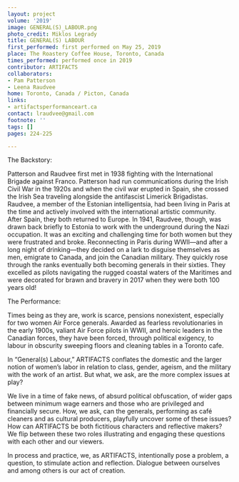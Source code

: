 ```yaml
---
layout: project
volume: '2019'
image: GENERAL(S)_LABOUR.png
photo_credit: Miklos Legrady
title: GENERAL(S) LABOUR
first_performed: first performed on May 25, 2019
place: The Roastery Coffee House, Toronto, Canada
times_performed: performed once in 2019
contributor: ARTIFACTS
collaborators:
- Pam Patterson
- Leena Raudvee
home: Toronto, Canada / Picton, Canada
links:
- artifactsperformanceart.ca
contact: lraudvee@gmail.com
footnote: ''
tags: []
pages: 224-225

---
```


The Backstory:

Patterson and Raudvee first met in 1938 fighting with the International Brigade against Franco. Patterson had run communications during the Irish Civil War in the 1920s and when the civil war erupted in Spain, she crossed the Irish Sea traveling alongside the antifascist Limerick Brigadistas. Raudvee, a member of the Estonian intelligentsia, had been living in Paris at the time and actively involved with the international artistic community. After Spain, they both returned to Europe. In 1941, Raudvee, though, was drawn back briefly to Estonia to work with the underground during the Nazi occupation. It was an exciting and challenging time for both women but they were frustrated and broke. Reconnecting in Paris during WWII—and after a long night of drinking—they decided on a lark to disguise themselves as men, emigrate to Canada, and join the Canadian military. They quickly rose through the ranks eventually both becoming generals in their sixties. They excelled as pilots navigating the rugged coastal waters of the Maritimes and were decorated for brawn and bravery in 2017 when they were both 100 years old!

The Performance:

Times being as they are, work is scarce, pensions nonexistent, especially for two women Air Force generals. Awarded as fearless revolutionaries in the early 1900s, valiant Air Force pilots in WWII, and heroic leaders in the Canadian forces, they have been forced, through political exigency, to labour in obscurity sweeping floors and cleaning tables in a Toronto cafe.

In “General(s) Labour,” ARTIFACTS conflates the domestic and the larger notion of women’s labor in relation to class, gender, ageism, and the military with the work of an artist. But what, we ask, are the more complex issues at play?

We live in a time of fake news, of absurd political obfuscation, of wider gaps between minimum wage earners and those who are privileged and financially secure. How, we ask, can the generals, performing as café cleaners and as cultural producers, playfully uncover some of these issues? How can ARTIFACTS be both fictitious characters and reflective makers? We flip between these two roles illustrating and engaging these questions with each other and our viewers.

In process and practice, we, as ARTIFACTS, intentionally pose a problem, a question, to stimulate action and reflection. Dialogue between ourselves and among others is our act of creation.

